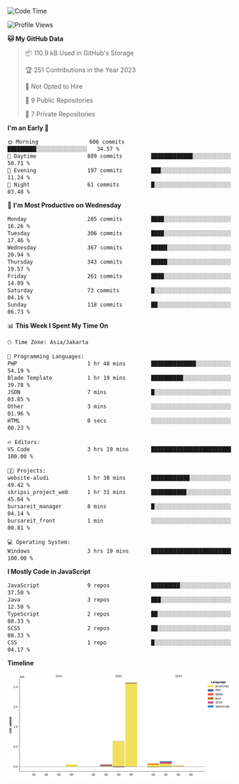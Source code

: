 <!--START_SECTION:waka-->
![Code Time](http://img.shields.io/badge/Code%20Time-160%20hrs%2054%20mins-blue)

![Profile Views](http://img.shields.io/badge/Profile%20Views-0-blue)

**🐱 My GitHub Data** 

> 📦 110.9 kB Used in GitHub's Storage 
 > 
> 🏆 251 Contributions in the Year 2023
 > 
> 🚫 Not Opted to Hire
 > 
> 📜 9 Public Repositories 
 > 
> 🔑 7 Private Repositories 
 > 
**I'm an Early 🐤** 

```text
🌞 Morning                606 commits         █████████░░░░░░░░░░░░░░░░   34.57 % 
🌆 Daytime                889 commits         █████████████░░░░░░░░░░░░   50.71 % 
🌃 Evening                197 commits         ███░░░░░░░░░░░░░░░░░░░░░░   11.24 % 
🌙 Night                  61 commits          █░░░░░░░░░░░░░░░░░░░░░░░░   03.48 % 
```
📅 **I'm Most Productive on Wednesday** 

```text
Monday                   285 commits         ████░░░░░░░░░░░░░░░░░░░░░   16.26 % 
Tuesday                  306 commits         ████░░░░░░░░░░░░░░░░░░░░░   17.46 % 
Wednesday                367 commits         █████░░░░░░░░░░░░░░░░░░░░   20.94 % 
Thursday                 343 commits         █████░░░░░░░░░░░░░░░░░░░░   19.57 % 
Friday                   261 commits         ████░░░░░░░░░░░░░░░░░░░░░   14.89 % 
Saturday                 73 commits          █░░░░░░░░░░░░░░░░░░░░░░░░   04.16 % 
Sunday                   118 commits         ██░░░░░░░░░░░░░░░░░░░░░░░   06.73 % 
```


📊 **This Week I Spent My Time On** 

```text
🕑︎ Time Zone: Asia/Jakarta

💬 Programming Languages: 
PHP                      1 hr 48 mins        ██████████████░░░░░░░░░░░   54.19 % 
Blade Template           1 hr 19 mins        ██████████░░░░░░░░░░░░░░░   39.78 % 
JSON                     7 mins              █░░░░░░░░░░░░░░░░░░░░░░░░   03.85 % 
Other                    3 mins              ░░░░░░░░░░░░░░░░░░░░░░░░░   01.96 % 
HTML                     0 secs              ░░░░░░░░░░░░░░░░░░░░░░░░░   00.23 % 

🔥 Editors: 
VS Code                  3 hrs 19 mins       █████████████████████████   100.00 % 

🐱‍💻 Projects: 
website-aludi            1 hr 38 mins        ████████████░░░░░░░░░░░░░   49.42 % 
skripsi_project_web      1 hr 31 mins        ███████████░░░░░░░░░░░░░░   45.64 % 
bursareit_manager        8 mins              █░░░░░░░░░░░░░░░░░░░░░░░░   04.14 % 
bursareit_front          1 min               ░░░░░░░░░░░░░░░░░░░░░░░░░   00.81 % 

💻 Operating System: 
Windows                  3 hrs 19 mins       █████████████████████████   100.00 % 
```

**I Mostly Code in JavaScript** 

```text
JavaScript               9 repos             █████████░░░░░░░░░░░░░░░░   37.50 % 
Java                     3 repos             ███░░░░░░░░░░░░░░░░░░░░░░   12.50 % 
TypeScript               2 repos             ██░░░░░░░░░░░░░░░░░░░░░░░   08.33 % 
SCSS                     2 repos             ██░░░░░░░░░░░░░░░░░░░░░░░   08.33 % 
CSS                      1 repo              █░░░░░░░░░░░░░░░░░░░░░░░░   04.17 % 
```



**Timeline**

![Lines of Code chart](https://raw.githubusercontent.com/brstreet2/brstreet2/main/assets/bar_graph.png)


<!--END_SECTION:waka-->
